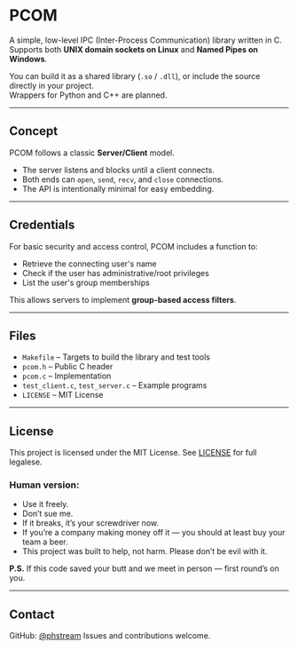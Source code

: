 # PCOM

A simple, low-level IPC (Inter-Process Communication) library written in C.  
Supports both **UNIX domain sockets on Linux** and **Named Pipes on Windows**.

You can build it as a shared library (`.so` / `.dll`), or include the source directly in your project.  
Wrappers for Python and C++ are planned.

---

## Concept

PCOM follows a classic **Server/Client** model.

- The server listens and blocks until a client connects.
- Both ends can `open`, `send`, `recv`, and `close` connections.
- The API is intentionally minimal for easy embedding.

---

## Credentials

For basic security and access control, PCOM includes a function to:
- Retrieve the connecting user's name
- Check if the user has administrative/root privileges
- List the user's group memberships

This allows servers to implement **group-based access filters**.

---

## Files

- `Makefile` – Targets to build the library and test tools
- `pcom.h` – Public C header
- `pcom.c` – Implementation
- `test_client.c`, `test_server.c` – Example programs
- `LICENSE` – MIT License

---

## License

This project is licensed under the MIT License. See [LICENSE](LICENSE) for full legalese.

### Human version:
- Use it freely.
- Don’t sue me.
- If it breaks, it’s your screwdriver now.
- If you’re a company making money off it — you should at least buy your team a beer.
- This project was built to help, not harm. Please don’t be evil with it.

**P.S.** If this code saved your butt and we meet in person — first round’s on you.

---

## Contact

GitHub: [@phstream](https://github.com/phstream)
Issues and contributions welcome.
